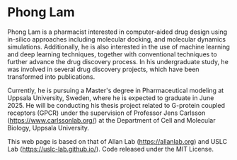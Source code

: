 # Phong Lam

Phong Lam is a pharmacist interested in computer-aided drug design using in-silico approaches including molecular docking, and molecular dynamics simulations. Additionally, he is also interested in the use of machine learning and deep learning techniques, together with conventional techniques to further advance the drug discovery process. In his undergraduate study, he was involved in several drug discovery projects, which have been transformed into publications.

Currently, he is pursuing a Master's degree in Pharmaceutical modeling at Uppsala University, Sweden, where he is expected to graduate in June 2025. He will be conducting his thesis project related to G-protein coupled receptors (GPCR) under the supervision of Professor Jens Carlsson (https://www.carlssonlab.org/) at the Department of Cell and Molecular Biology, Uppsala University.

This web page is based on that of Allan Lab (https://allanlab.org) and USLC Lab (https://uslc-lab.github.io/). Code released under the MIT License.
